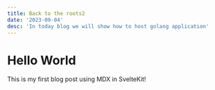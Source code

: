 ```yaml
---
title: Back to the roots2
date: '2023-09-04'
desc: 'In today blog we will show how to host golang application'
---
```


# Hello World

This is my first blog post using MDX in SvelteKit!
